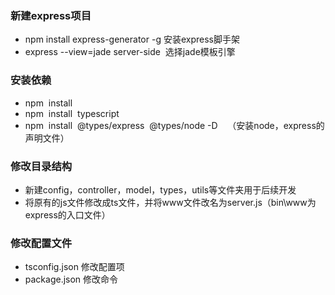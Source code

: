 ### 新建express项目
- npm install express-generator -g 安装express脚手架
- express --view=jade server-side  选择jade模板引擎

### 安装依赖
- npm  install
- npm  install  typescript        
- npm  install  @types/express  @types/node -D    （安装node，express的声明文件）

### 修改目录结构
- 新建config，controller，model，types，utils等文件夹用于后续开发
- 将原有的js文件修改成ts文件，并将www文件改名为server.js（bin\www为express的入口文件）

### 修改配置文件
-  tsconfig.json 修改配置项
-  package.json 修改命令